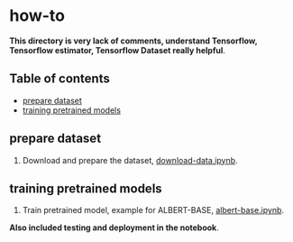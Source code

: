 # how-to

**This directory is very lack of comments, understand Tensorflow, Tensorflow estimator, Tensorflow Dataset really helpful**.

## Table of contents
  * [prepare dataset](#prepare-dataset)
  * [training pretrained models](#training-pretrained-models)

## prepare dataset

1. Download and prepare the dataset, [download-data.ipynb](download-data.ipynb).

## training pretrained models

1. Train pretrained model, example for ALBERT-BASE, [albert-base.ipynb](albert-base.ipynb).

**Also included testing and deployment in the notebook**.